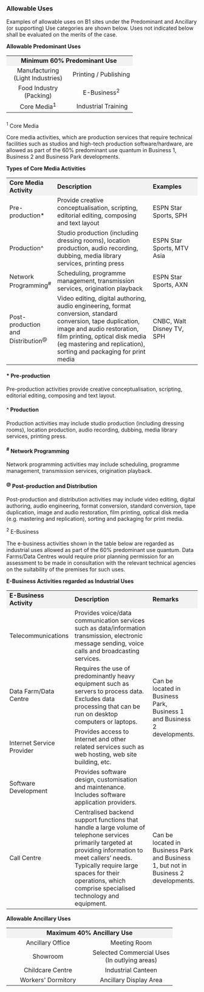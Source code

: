 ### Allowable Uses

Examples of allowable uses on B1 sites under the Predominant and
Ancillary (or supporting) Use categories are shown below. Uses not
indicated below shall be evaluated on the merits of the case.

**Allowable Predominant Uses**

<table width="100%">
<colgroup>
<col style="width: 50%" />
<col style="width: 50%" />
</colgroup>
<tbody>
<tr class="odd">
<td colspan="2"
style="text-align: center; background-color: #f2f2f2;"><strong>Minimum
60% Predominant Use </strong></td>
</tr>
<tr class="even">
<td style="text-align: center; width: 50%;">Manufacturing<br />
(Light Industries)</td>
<td style="text-align: center; width: 50%;">Printing / Publishing</td>
</tr>
<tr class="odd">
<td style="text-align: center;">Food Industry<br />
(Packing)</td>
<td style="text-align: center;">E-Business<sup>2</sup></td>
</tr>
<tr class="even">
<td style="text-align: center;">Core Media<sup>1</sup></td>
<td style="text-align: center;"> Industrial Training</td>
</tr>
</tbody>
</table>

### 

<a href="#Core-Media" class="collapsible collapsed"
data-toggle="collapse"></a>

<sup>1</sup> Core Media

Core media activities, which are production services that require
technical facilities such as studios and high-tech production
software/hardware, are allowed as part of the 60% predominant use
quantum in Business 1, Business 2 and Business Park developments.

**Types of Core Media Activities**

<table>
<tbody>
<tr class="odd">
<td style="width: 25%; background-color: #f2f2f2"><strong>Core Media
Activity</strong></td>
<td
style="width: 50%; background-color: #f2f2f2"><strong>Description</strong></td>
<td
style="width: 25%; background-color: #f2f2f2"><strong>Examples</strong></td>
</tr>
<tr class="even">
<td>Pre-production*</td>
<td>Provide creative conceptualisation, scripting, editorial editing,
composing and text layout</td>
<td>ESPN Star Sports, SPH</td>
</tr>
<tr class="odd">
<td>Production^</td>
<td>Studio production (including dressing rooms), location production,
audio recording, dubbing, media library services, printing press</td>
<td>ESPN Star Sports, MTV Asia</td>
</tr>
<tr class="even">
<td>Network Programming<sup>#</sup></td>
<td>Scheduling, programme management, transmission services, origination
playback</td>
<td>ESPN Star Sports, AXN</td>
</tr>
<tr class="odd">
<td>Post-production and Distribution<sup>@</sup></td>
<td>Video editing, digital authoring, audio engineering, format
conversion, standard conversion, tape duplication, image and audio
restoration, film printing, optical disk media (eg mastering and
replication), sorting and packaging for print media</td>
<td>CNBC, Walt Disney TV, SPH</td>
</tr>
</tbody>
</table>

  

<a href="#Pre-Production" class="collapsible collapsed"
data-parent="#Core-Media1" data-toggle="collapse"></a>

#### \* Pre-production

Pre-production activities provide creative conceptualisation, scripting,
editorial editing, composing and text layout.

<a href="#Production" class="collapsible collapsed"
data-parent="#Core-Media1" data-toggle="collapse"></a>

#### ^ Production

Production activities may include studio production (including dressing
rooms), location production, audio recording, dubbing, media library
services, printing press.

<a href="#Network-Programming" class="collapsible collapsed"
data-parent="#Core-Media1" data-toggle="collapse"></a>

#### <sup>\#</sup> Network Programming

Network programming activities may include scheduling, programme
management, transmission services, origination playback.

<a href="#PPD" class="collapsible collapsed" data-parent="#Core-Media1"
data-toggle="collapse"></a>

#### <sup>@</sup> Post-production and Distribution

Post-production and distribution activities may include video editing,
digital authoring, audio engineering, format conversion, standard
conversion, tape duplication, image and audio restoration, film
printing, optical disk media (e.g. mastering and replication), sorting
and packaging for print media.

<a href="#E-Business" class="collapsible collapsed"
data-toggle="collapse"></a>

<sup>2</sup> E-Business

The e-business activities shown in the table below are regarded as
industrial uses allowed as part of the 60% predominant use quantum. Data
Farms/Data Centres would require prior planning permission for an
assessment to be made in consultation with the relevant technical
agencies on the suitability of the premises for such uses.

**E-Business Activities regarded as Industrial Uses**

<table>
<colgroup>
<col style="width: 33%" />
<col style="width: 33%" />
<col style="width: 33%" />
</colgroup>
<tbody>
<tr class="odd">
<td style="width: 25%; background-color: #f2f2f2"><strong>E-Business
Activity</strong></td>
<td
style="width: 50%; background-color: #f2f2f2"><strong>Description</strong></td>
<td
style="width: 25%; background-color: #f2f2f2"><strong>Remarks</strong></td>
</tr>
<tr class="even">
<td>Telecommunications</td>
<td>Provides voice/data communication services such as data/information
transmission, electronic message sending, voice calls and broadcasting
services.</td>
<td rowspan="4">Can be located in Business Park, Business 1 and Business
2 developments.<br />
</td>
</tr>
<tr class="odd">
<td>Data Farm/Data Centre</td>
<td>Requires the use of predominantly heavy equipment such as servers to
process data. Excludes data processing that can be run on desktop
computers or laptops.</td>
</tr>
<tr class="even">
<td>Internet Service Provider</td>
<td>Provides access to Internet and other related services such as web
hosting, web site building, etc.</td>
</tr>
<tr class="odd">
<td>Software Development</td>
<td>Provides software design, customisation and maintenance. Includes
software application providers.</td>
</tr>
<tr class="even">
<td>Call Centre</td>
<td>Centralised backend support functions that handle a large volume of
telephone services primarily targeted at providing information to meet
callers’ needs. Typically require large spaces for their operations,
which comprise specialised technology and equipment.</td>
<td>Can be located in Business Park and Business 1, but not in Business
2 developments.</td>
</tr>
</tbody>
</table>

  

**Allowable Ancillary Uses**

<table width="100%">
<colgroup>
<col style="width: 50%" />
<col style="width: 50%" />
</colgroup>
<tbody>
<tr class="odd">
<td colspan="2"
style="text-align: center; background-color: #f2f2f2;"><strong>Maximum
40% Ancillary Use</strong></td>
</tr>
<tr class="even">
<td style="text-align: center; width: 50%;">Ancillary Office</td>
<td style="text-align: center; width: 50%;">Meeting Room</td>
</tr>
<tr class="odd">
<td style="text-align: center;">Showroom</td>
<td style="text-align: center;">Selected Commercial Uses<br />
(In outlying areas)</td>
</tr>
<tr class="even">
<td style="text-align: center;">Childcare Centre</td>
<td style="text-align: center;">Industrial Canteen</td>
</tr>
<tr class="odd">
<td style="text-align: center;">Workers' Dormitory</td>
<td style="text-align: center;">Ancillary Display Area</td>
</tr>
</tbody>
</table>
